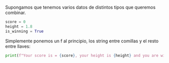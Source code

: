 Supongamos que tenemos varios datos de distintos tipos que queremos combinar.


```python
score = 0
height = 1.8
is_winning = True
```

Simplemente ponemos un f al principio, los string entre comillas y el resto entre llaves:

```python
print(f"Your score is = {score}, your height is {height} and you are winning is {is_winning}")
```

